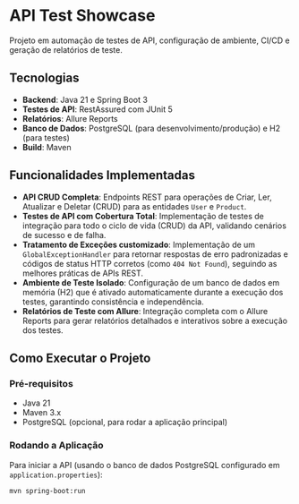 # API Test Showcase

Projeto  em automação de testes de API, configuração de ambiente, CI/CD e geração de relatórios de teste.

## Tecnologias

- **Backend**: Java 21 e Spring Boot 3
- **Testes de API**: RestAssured com JUnit 5
- **Relatórios**: Allure Reports
- **Banco de Dados**: PostgreSQL (para desenvolvimento/produção) e H2 (para testes)
- **Build**: Maven

## Funcionalidades Implementadas

* **API CRUD Completa**: Endpoints REST para operações de Criar, Ler, Atualizar e Deletar (CRUD) para as entidades `User` e `Product`.
* **Testes de API com Cobertura Total**: Implementação de testes de integração para todo o ciclo de vida (CRUD) da API, validando cenários de sucesso e de falha.
* **Tratamento de Exceções customizado**: Implementação de um `GlobalExceptionHandler` para retornar respostas de erro padronizadas e códigos de status HTTP corretos (como `404 Not Found`), seguindo as melhores práticas de APIs REST.
* **Ambiente de Teste Isolado**: Configuração de um banco de dados em memória (H2) que é ativado automaticamente durante a execução dos testes, garantindo consistência e independência.
* **Relatórios de Teste com Allure**: Integração completa com o Allure Reports para gerar relatórios detalhados e interativos sobre a execução dos testes.

## Como Executar o Projeto

### Pré-requisitos
* Java 21
* Maven 3.x
* PostgreSQL (opcional, para rodar a aplicação principal)

### Rodando a Aplicação
Para iniciar a API (usando o banco de dados PostgreSQL configurado em `application.properties`):
```sh
mvn spring-boot:run